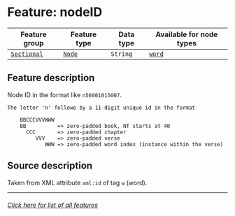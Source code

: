 # Feature: nodeID

Feature group | Feature type | Data type | Available for node types
---  | --- | --- | ---
[`Sectional`](featuresbygroup.md#sectional-features) | [`Node`](featuresbyfeaturetype.md#node-features) | `String`  | [`word`](featuresbynodetype.md#word-nodes)

## Feature description 
Node ID in the format like `n56001015007`.

```
The letter 'n' followe by a 11-digit unique id in the format

    BBCCCVVVWWW
    BB          => zero-padded book, NT starts at 40
      CCC       => zero-padded chapter
         VVV    => zero-padded verse
            WWW => zero-padded word index (instance within the verse)
```

## Source description

Taken from XML attribute `xml:id` of tag `w` (word).

---
###### [Click here for list of all features](home.md#readme)
